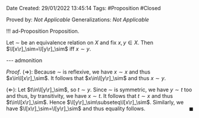 <br />
<br />

Date Created: 29/01/2022 13:45:14
Tags: #Proposition #Closed 

Proved by: _Not Applicable_
Generalizations: _Not Applicable_

!!! ad-Proposition Proposition.

Let $\sim$ be an equivalence relation on $X$ and fix $x,y\in X$. Then $\l[x\r]_\sim=\l[y\r]_\sim$ iff $x\sim y$.

--- admonition

_Proof_. ($\Rightarrow$): Because $\sim$ is reflexive, we have $x\sim x$ and thus $x\in\l[x\r]_\sim$. It follows that $x\in\l[y\r]_\sim$ and thus $x\sim y$.

($\Leftarrow$): Let $t\in\l[y\r]_\sim$, so $t\sim y$. Since $\sim$ is symmetric, we have $y\sim t$ too and thus, by transitivity, we have $x\sim t$. It follows that $t\sim x$ and thus $t\in\l[x\r]_\sim$. Hence $\l[y\r]_\sim\subseteq\l[x\r]_\sim$. Similarly, we have $\l[x\r]_\sim=\l[y\r]_\sim$ and thus equality follows.<span style="float:right;">$\blacksquare$</span>
